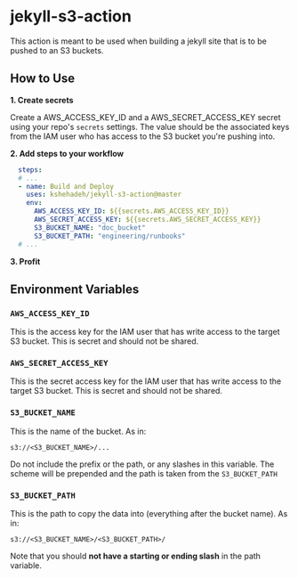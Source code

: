 # jekyll-s3-action

This action is meant to be used when building a jekyll site that is to be pushed to an S3 buckets.
## How to Use

**1. Create secrets**

Create a AWS_ACCESS_KEY_ID and a AWS_SECRET_ACCESS_KEY secret using your repo's `secrets` settings.  The value should be the associated keys from the IAM user who has access to the S3 bucket you're pushing into.

**2. Add steps to your workflow**

```yaml
  steps:
  # ...
  - name: Build and Deploy
    uses: kshehadeh/jekyll-s3-action@master
    env: 
      AWS_ACCESS_KEY_ID: ${{secrets.AWS_ACCESS_KEY_ID}}
      AWS_SECRET_ACCESS_KEY: ${{secrets.AWS_SECRET_ACCESS_KEY}}
      S3_BUCKET_NAME: "doc_bucket"
      S3_BUCKET_PATH: "engineering/runbooks"    
  # ...
```

**3. Profit**




## Environment Variables

### `AWS_ACCESS_KEY_ID`
This is the access key for the IAM user that has write access to the target S3 bucket.  This is secret and should not be shared.

### `AWS_SECRET_ACCESS_KEY`
This is the secret access key for the IAM user that has write access to the target S3 bucket.  This is secret and should not be shared.

### `S3_BUCKET_NAME`
This is the name of the bucket. As in:
```
s3://<S3_BUCKET_NAME>/...
```

Do not include the prefix or the path, or any slashes in this variable.  The scheme will be prepended and the path is taken from the `S3_BUCKET_PATH`

### `S3_BUCKET_PATH`
This is the path to copy the data into (everything after the bucket name). As in:
```
s3://<S3_BUCKET_NAME>/<S3_BUCKET_PATH>/
```
Note that you should **not have a starting or ending slash** in the path variable.

